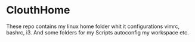 # ClouthHome

These repo contains my linux home folder whit it configurations vimrc, bashrc, i3. And some folders for my Scripts autoconfig my workspace etc.
